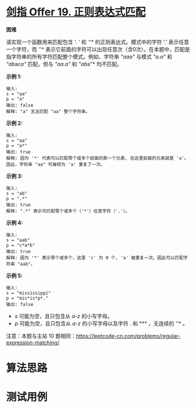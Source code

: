 # [剑指 Offer 19. 正则表达式匹配][cnTitle]

**困难**

请实现一个函数用来匹配包含 *'. '* 和 *'*'* 的正则表达式。模式中的字符 *'.'* 表示任意一个字符，而 *'*'* 表示它前面的字符可以出现任意次（含0次）。在本题中，匹配是指字符串的所有字符匹配整个模式。例如，字符串 *"aaa"* 与模式 *"a.a"* 和 *"ab*ac*a"* 匹配，但与 *"aa.a"* 和 *"ab*a"* 均不匹配。

**示例 1:** 

```
输入:
s = "aa"
p = "a"
输出: false
解释: "a" 无法匹配 "aa" 整个字符串。

```

**示例 2:** 

```
输入:
s = "aa"
p = "a*"
输出: true
解释: 因为 '*' 代表可以匹配零个或多个前面的那一个元素, 在这里前面的元素就是 'a'。因此，字符串 "aa" 可被视为 'a' 重复了一次。

```

**示例 3:** 

```
输入:
s = "ab"
p = ".*"
输出: true
解释: ".*" 表示可匹配零个或多个（'*'）任意字符（'.'）。

```

**示例 4:** 

```
输入:
s = "aab"
p = "c*a*b"
输出: true
解释: 因为 '*' 表示零个或多个，这里 'c' 为 0 个, 'a' 被重复一次。因此可以匹配字符串 "aab"。

```

**示例 5:** 

```
输入:
s = "mississippi"
p = "mis*is*p*."
输出: false
```

-  *s*  可能为空，且只包含从  *a-z*  的小写字母。 
-  *p*  可能为空，且只包含从  *a-z*  的小写字母以及字符  *.*  和  *** ，无连续的  *'*'* 。

注意：本题与主站 10 题相同：https://leetcode-cn.com/problems/regular-expression-matching/




# 算法思路

# 测试用例
```
```

[cnTitle]: https://leetcode-cn.com/problems/zheng-ze-biao-da-shi-pi-pei-lcof/
